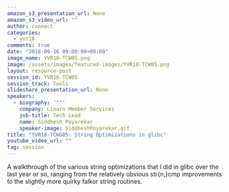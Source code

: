 ```yaml
---
amazon_s3_presentation_url: None
amazon_s3_video_url: ""
author: connect
categories:
  - yvr18
comments: true
date: "2018-09-16 09:00:00+00:00"
image_name: YVR18-TCW05.png
image: /assets/images/featured-images/YVR18-TCW05.png
layout: resource-post
session_id: YVR18-TCW05
session_track: Tools
slideshare_presentation_url: None
speakers:
  - biography: '""'
    company: Linaro Member Services
    job-title: Tech Lead
    name: Siddhesh Poyarekar
    speaker-image: SiddheshPoyarekar.gif
title: "YVR18-TCWG05: String Optimizations in glibc"
youtube_video_url: ""
tag: session
---
```


A walkthrough of the various string optimizations that I did in glibc over the last year or so, ranging from the relatively obvious str{n,}cmp improvements to the slightly more quirky falkor string routines.
